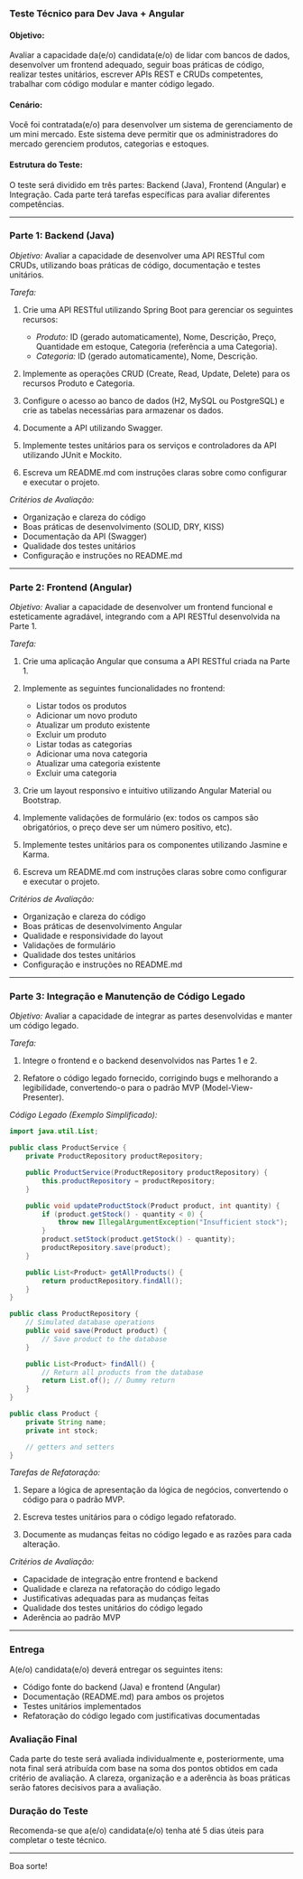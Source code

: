 ### Teste Técnico para Dev Java + Angular

#### Objetivo:
Avaliar a capacidade da(e/o) candidata(e/o) de lidar com bancos de dados, desenvolver um frontend adequado, seguir boas práticas de código, realizar testes unitários, escrever APIs REST e CRUDs competentes, trabalhar com código modular e manter código legado.

#### Cenário:
Você foi contratada(e/o) para desenvolver um sistema de gerenciamento de um mini mercado. Este sistema deve permitir que os administradores do mercado gerenciem produtos, categorias e estoques.

#### Estrutura do Teste:
O teste será dividido em três partes: Backend (Java), Frontend (Angular) e Integração. Cada parte terá tarefas específicas para avaliar diferentes competências.

---

### Parte 1: Backend (Java)

*Objetivo:* Avaliar a capacidade de desenvolver uma API RESTful com CRUDs, utilizando boas práticas de código, documentação e testes unitários.

*Tarefa:*
1. Crie uma API RESTful utilizando Spring Boot para gerenciar os seguintes recursos:
   - *Produto:* ID (gerado automaticamente), Nome, Descrição, Preço, Quantidade em estoque, Categoria (referência a uma Categoria).
   - *Categoria:* ID (gerado automaticamente), Nome, Descrição.

2. Implemente as operações CRUD (Create, Read, Update, Delete) para os recursos Produto e Categoria.

3. Configure o acesso ao banco de dados (H2, MySQL ou PostgreSQL) e crie as tabelas necessárias para armazenar os dados.

4. Documente a API utilizando Swagger.

5. Implemente testes unitários para os serviços e controladores da API utilizando JUnit e Mockito.

6. Escreva um README.md com instruções claras sobre como configurar e executar o projeto.

*Critérios de Avaliação:*
- Organização e clareza do código
- Boas práticas de desenvolvimento (SOLID, DRY, KISS)
- Documentação da API (Swagger)
- Qualidade dos testes unitários
- Configuração e instruções no README.md

---

### Parte 2: Frontend (Angular)

*Objetivo:* Avaliar a capacidade de desenvolver um frontend funcional e esteticamente agradável, integrando com a API RESTful desenvolvida na Parte 1.

*Tarefa:*
1. Crie uma aplicação Angular que consuma a API RESTful criada na Parte 1.

2. Implemente as seguintes funcionalidades no frontend:
   - Listar todos os produtos
   - Adicionar um novo produto
   - Atualizar um produto existente
   - Excluir um produto
   - Listar todas as categorias
   - Adicionar uma nova categoria
   - Atualizar uma categoria existente
   - Excluir uma categoria

3. Crie um layout responsivo e intuitivo utilizando Angular Material ou Bootstrap.

4. Implemente validações de formulário (ex: todos os campos são obrigatórios, o preço deve ser um número positivo, etc).

5. Implemente testes unitários para os componentes utilizando Jasmine e Karma.

6. Escreva um README.md com instruções claras sobre como configurar e executar o projeto.

*Critérios de Avaliação:*
- Organização e clareza do código
- Boas práticas de desenvolvimento Angular
- Qualidade e responsividade do layout
- Validações de formulário
- Qualidade dos testes unitários
- Configuração e instruções no README.md

---

### Parte 3: Integração e Manutenção de Código Legado

*Objetivo:* Avaliar a capacidade de integrar as partes desenvolvidas e manter um código legado.

*Tarefa:*
1. Integre o frontend e o backend desenvolvidos nas Partes 1 e 2.

2. Refatore o código legado fornecido, corrigindo bugs e melhorando a legibilidade, convertendo-o para o padrão MVP (Model-View-Presenter).

*Código Legado (Exemplo Simplificado):*
```java
import java.util.List;

public class ProductService {
    private ProductRepository productRepository;

    public ProductService(ProductRepository productRepository) {
        this.productRepository = productRepository;
    }

    public void updateProductStock(Product product, int quantity) {
        if (product.getStock() - quantity < 0) {
            throw new IllegalArgumentException("Insufficient stock");
        }
        product.setStock(product.getStock() - quantity);
        productRepository.save(product);
    }

    public List<Product> getAllProducts() {
        return productRepository.findAll();
    }
}

public class ProductRepository {
    // Simulated database operations
    public void save(Product product) {
        // Save product to the database
    }

    public List<Product> findAll() {
        // Return all products from the database
        return List.of(); // Dummy return
    }
}

public class Product {
    private String name;
    private int stock;

    // getters and setters
}
```

*Tarefas de Refatoração:*
1. Separe a lógica de apresentação da lógica de negócios, convertendo o código para o padrão MVP.

2. Escreva testes unitários para o código legado refatorado.

3. Documente as mudanças feitas no código legado e as razões para cada alteração.

*Critérios de Avaliação:*
- Capacidade de integração entre frontend e backend
- Qualidade e clareza na refatoração do código legado
- Justificativas adequadas para as mudanças feitas
- Qualidade dos testes unitários do código legado
- Aderência ao padrão MVP

---

### Entrega
A(e/o) candidata(e/o) deverá entregar os seguintes itens:
- Código fonte do backend (Java) e frontend (Angular)
- Documentação (README.md) para ambos os projetos
- Testes unitários implementados
- Refatoração do código legado com justificativas documentadas

### Avaliação Final
Cada parte do teste será avaliada individualmente e, posteriormente, uma nota final será atribuída com base na soma dos pontos obtidos em cada critério de avaliação. A clareza, organização e a aderência às boas práticas serão fatores decisivos para a avaliação.

### Duração do Teste
Recomenda-se que a(e/o) candidata(e/o) tenha até 5 dias úteis para completar o teste técnico.

---

Boa sorte!